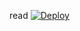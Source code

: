 read
[![Deploy](https://www.herokucdn.com/deploy/button.png)](https://dashboard.heroku.com/new?template=https://github.com/dxffdv/fderer) 
 
